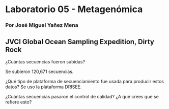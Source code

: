 # Laboratorio 05 - Metagenómica

### Por José Miguel Yañez Mena 

##  JVCI Global Ocean Sampling Expedition, Dirty Rock

¿Cuántas secuencias fueron subidas?  

Se subieron 120,671 secuencias.

¿Qué tipo de plataforma de secuenciamiento fue usada para producir estos datos? 
Se uso la plataforma DRISEE.

¿Cuántas secuencias pasaron el control de calidad? ¿A qué crees que se refiere esto?
